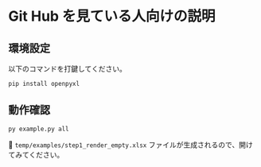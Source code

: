 # Git Hub を見ている人向けの説明


## 環境設定

以下のコマンドを打鍵してください。  

```shell
pip install openpyxl
```


## 動作確認

```shell
py example.py all
```

📄 `temp/examples/step1_render_empty.xlsx` ファイルが生成されるので、開けてみてください。  
